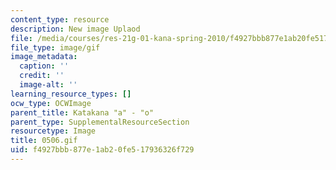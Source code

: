 ```yaml
---
content_type: resource
description: New image Uplaod
file: /media/courses/res-21g-01-kana-spring-2010/f4927bbb877e1ab20fe517936326f729_0506.gif
file_type: image/gif
image_metadata:
  caption: ''
  credit: ''
  image-alt: ''
learning_resource_types: []
ocw_type: OCWImage
parent_title: Katakana "a" - "o"
parent_type: SupplementalResourceSection
resourcetype: Image
title: 0506.gif
uid: f4927bbb-877e-1ab2-0fe5-17936326f729
---
```

